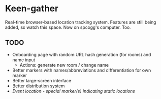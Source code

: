 # Keen-gather

Real-time browser-based location tracking system. Features are still being
added, so watch this space. Now on spcogg's computer. Too.

## TODO

- Onboarding page with random URL hash generation (for rooms) and name input
  - Actions: generate new room / change name
- Better markers with names/abbreviations and differentiation for own marker
- Better large-screen interface
- Better distribution system
- *Event location - special marker(s) indicating static locations*

